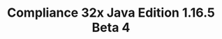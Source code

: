 ---
title: Compliance 32x Java Edition 1.16.5 Beta 4
permalink: /article/compliance32x/1.16.5/B4
comments: true
comments-id: 1.16.5-32x-Beta-4
header-img: article/compliance32x/1.16.5-B4.jpg

long_text: Some say these lands are bad, but we can assure you this beta isn't! We're almost there, we've reached 93%! This beta includes some new terracotta, edits to the gui screens, some color corrections to old textures, and a random assortment on other additions, ranging from nether bricks to bees. Enjoy!

main_changelog: data/changelog

download:
  - Beta 4 - 1.16.5:
    - https://github.com/Compliance-Resource-Pack/Resource-Pack-32x/releases/download/beta-4/Compliance-32x-Java-Beta-4.zip

---